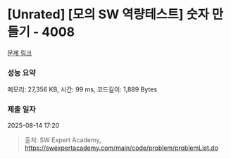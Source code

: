# [Unrated] [모의 SW 역량테스트] 숫자 만들기 - 4008 

[문제 링크](https://swexpertacademy.com/main/code/problem/problemDetail.do?contestProbId=AWIeRZV6kBUDFAVH) 

### 성능 요약

메모리: 27,356 KB, 시간: 99 ms, 코드길이: 1,889 Bytes

### 제출 일자

2025-08-14 17:20



> 출처: SW Expert Academy, https://swexpertacademy.com/main/code/problem/problemList.do